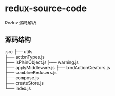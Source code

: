 # redux-source-code
Redux 源码解析

## 源码结构
.src
├── utils   
    ├── actionTypes.js  
    ├── isPlainObject.js
    ├── warning.js         
├── applyMiddleware.js
├── bindActionCreators.js        
├── combineReducers.js     
├── compose.js       
├── createStore.js  
└── index.js             